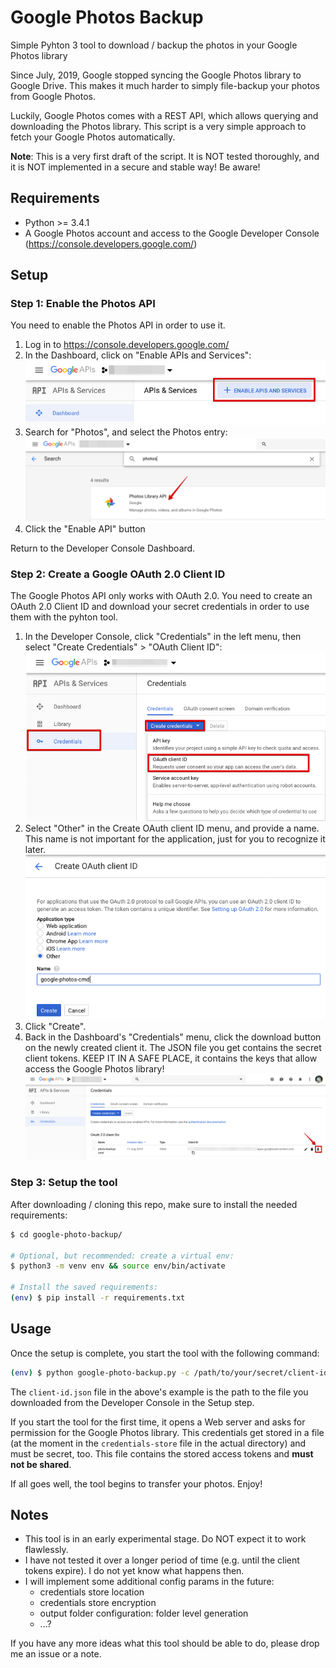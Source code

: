 Google Photos Backup
======================

Simple Pyhton 3 tool to download / backup the photos in your Google Photos library

Since July, 2019, Google stopped syncing the Google Photos library to Google Drive. This makes it much harder to simply
file-backup your photos from Google Photos.

Luckily, Google Photos comes with a REST API, which allows querying and downloading the Photos library.
This script is a very simple approach to fetch your Google Photos automatically.

**Note**: This is a very first draft of the script. It is NOT tested thoroughly, and it is NOT implemented in a secure and stable way! Be aware!

Requirements
---------------

* Python >= 3.4.1
* A Google Photos account and access to the Google Developer Console (https://console.developers.google.com/)

Setup
-------

### Step 1: Enable the Photos API

You need to enable the Photos API in order to use it.

1. Log in to https://console.developers.google.com/
2. In the Dashboard, click on "Enable APIs and Services":<br/>
   ![Enable APIs Menu](./doc/img/gcloud_enable_apis.png)
3. Search for "Photos", and select the Photos entry:<br />
   ![Photos Menu Entry](./doc/img/gcloud_photos_entry.png)
4. Click the "Enable API" button

Return to the Developer Console Dashboard.

### Step 2: Create a Google OAuth 2.0 Client ID

The Google Photos API only works with OAuth 2.0. You need to create an OAuth 2.0 Client ID and download your secret credentials
in order to use them with the pyhton tool.

1. In the Developer Console, click "Credentials" in the left menu, then select "Create Credentials" &gt; "OAuth Client ID":<br/>
   ![OAuth Client ID Menu Entry](./doc/img/google-cloud-api-create_login_menu.png)
2. Select "Other" in the Create OAuth client ID menu, and provide a name. This name is not important for the application, just for you to
   recognize it later.<br/>
   ![OAuth Client ID creation](./doc/img/google-cloud-api-create-oauth-client-id.png)
3. Click "Create".
4. Back in the Dashboard's "Credentials" menu, click the download button on the newly created client it. The JSON file you get contains
   the secret client tokens. KEEP IT IN A SAFE PLACE, it contains the keys that allow access the Google Photos library! <br />
   ![OAuth Client ID credential download](./doc/img/google-cloud-api-download-client_creds.png)


### Step 3: Setup the tool

After downloading / cloning this repo, make sure to install the needed requirements:

```bash
$ cd google-photo-backup/

# Optional, but recommended: create a virtual env:
$ python3 -m venv env && source env/bin/activate

# Install the saved requirements:
(env) $ pip install -r requirements.txt
```

Usage
--------

Once the setup is complete, you start the tool with the following command:

```bash
(env) $ python google-photo-backup.py -c /path/to/your/secret/client-id.json /path/to/photo/backup/folder
```

The `client-id.json` file in the above's example is the path to the file you downloaded from the Developer Console in the Setup step.

If you start the tool for the first time, it opens a Web server and asks for permission for the Google Photos library. This credentials
get stored in a file (at the moment in the `credentials-store` file in the actual directory) and must be secret, too. This file contains the stored
access tokens and **must not be shared**.

If all goes well, the tool begins to transfer your photos. Enjoy!

Notes
-------

* This tool is in an early experimental stage. Do NOT expect it to work flawlessly.
* I have not tested it over a longer period of time (e.g. until the client tokens expire). I do not yet know what happens then.
* I will implement some additional config params in the future:
  * credentials store location
  * credentials store encryption
  * output folder configuration: folder level generation
  * ...?

If you have any more ideas what this tool should be able to do, please drop me an issue or a note.

